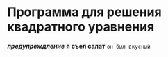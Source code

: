 Программа для решения квадратного уравнения
=====================
***предупреждление***
**я съел салат**
`он был вкусный`
	      
